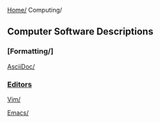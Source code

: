 [Home/](../index.html)
Computing/


## Computer Software Descriptions

### [Formatting/]
[AsciiDoc/](formatting/asciidoc/index.html)

### [Editors](editors/index.html)

[Vim/](editors/vim/index.html)

[Emacs/](editors/emacs/index.html)
